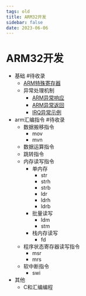 ```yaml
---
tags: old
title: ARM32开发
sidebar: false
date: 2023-06-06
---
```

# ARM32开发

- 基础 #待收录
	-  [ARM特殊寄存器](../pages/ARM特殊寄存器.md)
	- 异常处理机制
		- [ARM异常响应](../pages/ARM异常响应.md)
		- [ARM异常返回](../pages/ARM异常返回.md)
		- [IRQ异常示例](../pages/IRQ异常示例.md)
- arm汇编指令 #待收录 
	- 数据搬移指令
		- mov
		- mvn
	- 数据运算指令
	- 跳转指令
	- 内存读写指令
		- 单内存
			- str
			- strh
			- strb
			- ldr
			- ldrh
			- ldrb
		- 批量读写
			- ldm
			- stm
		- 栈内存读写
			- fd
	- 程序状态寄存器读写指令
		- msr
		- mrs
	- 软中断指令
		- swi
- 其他
	- C和汇编编程